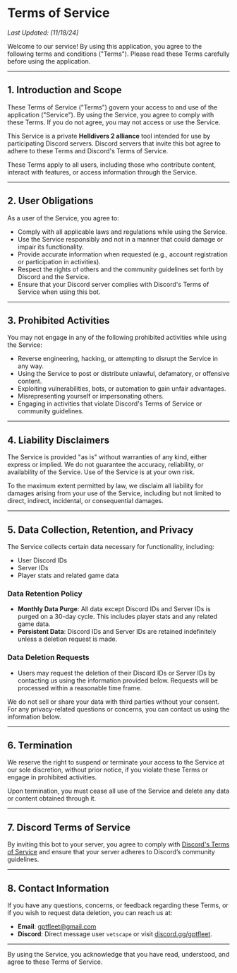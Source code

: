 # Terms of Service

_Last Updated: [11/18/24]_

Welcome to our service! By using this application, you agree to the following terms and conditions ("Terms"). Please read these Terms carefully before using the application.

---

## 1. Introduction and Scope

These Terms of Service ("Terms") govern your access to and use of the application ("Service"). By using the Service, you agree to comply with these Terms. If you do not agree, you may not access or use the Service.

This Service is a private **Helldivers 2 alliance** tool intended for use by participating Discord servers. Discord servers that invite this bot agree to adhere to these Terms and Discord's Terms of Service.

These Terms apply to all users, including those who contribute content, interact with features, or access information through the Service.

---

## 2. User Obligations

As a user of the Service, you agree to:
- Comply with all applicable laws and regulations while using the Service.
- Use the Service responsibly and not in a manner that could damage or impair its functionality.
- Provide accurate information when requested (e.g., account registration or participation in activities).
- Respect the rights of others and the community guidelines set forth by Discord and the Service.
- Ensure that your Discord server complies with Discord's Terms of Service when using this bot.

---

## 3. Prohibited Activities

You may not engage in any of the following prohibited activities while using the Service:
- Reverse engineering, hacking, or attempting to disrupt the Service in any way.
- Using the Service to post or distribute unlawful, defamatory, or offensive content.
- Exploiting vulnerabilities, bots, or automation to gain unfair advantages.
- Misrepresenting yourself or impersonating others.
- Engaging in activities that violate Discord's Terms of Service or community guidelines.

---

## 4. Liability Disclaimers

The Service is provided "as is" without warranties of any kind, either express or implied. We do not guarantee the accuracy, reliability, or availability of the Service. Use of the Service is at your own risk.

To the maximum extent permitted by law, we disclaim all liability for damages arising from your use of the Service, including but not limited to direct, indirect, incidental, or consequential damages.

---

## 5. Data Collection, Retention, and Privacy

The Service collects certain data necessary for functionality, including:
- User Discord IDs
- Server IDs
- Player stats and related game data

### Data Retention Policy
- **Monthly Data Purge**: All data except Discord IDs and Server IDs is purged on a 30-day cycle. This includes player stats and any related game data.
- **Persistent Data**: Discord IDs and Server IDs are retained indefinitely unless a deletion request is made.

### Data Deletion Requests
- Users may request the deletion of their Discord IDs or Server IDs by contacting us using the information provided below. Requests will be processed within a reasonable time frame.

We do not sell or share your data with third parties without your consent. For any privacy-related questions or concerns, you can contact us using the information below.

---

## 6. Termination

We reserve the right to suspend or terminate your access to the Service at our sole discretion, without prior notice, if you violate these Terms or engage in prohibited activities.

Upon termination, you must cease all use of the Service and delete any data or content obtained through it.

---

## 7. Discord Terms of Service

By inviting this bot to your server, you agree to comply with [Discord's Terms of Service](https://discord.com/terms) and ensure that your server adheres to Discord’s community guidelines.

---

## 8. Contact Information

If you have any questions, concerns, or feedback regarding these Terms, or if you wish to request data deletion, you can reach us at:
- **Email**: gptfleet@gmail.com
- **Discord**: Direct message user `vetscape` or visit [discord.gg/gptfleet](https://discord.gg/gptfleet).

---

By using the Service, you acknowledge that you have read, understood, and agree to these Terms of Service.
